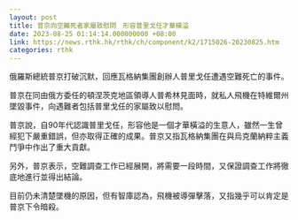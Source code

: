 ```yaml
---
layout: post
title: 普京向空難死者家屬致慰問　形容普里戈任才華橫溢
date: 2023-08-25 01:14:14.000000000 +08:00
link: https://news.rthk.hk/rthk/ch/component/k2/1715026-20230825.htm
categories: rthk
---
```


俄羅斯總統普京打破沉默，回應瓦格納集團創辦人普里戈任遭遇空難死亡的事件。

普京在同由俄方委任的頓涅茨克地區領導人普希林見面時，就私人飛機在特維爾州墜毀事件，向遇難者包括普里戈任的家屬致以慰問。

普京說，自90年代認識普里戈任，形容他是一個才華橫溢的生意人，雖然一生曾經犯下嚴重錯誤，但亦取得正確的成果。普京又指瓦格納集團在與烏克蘭納粹主義鬥爭中作出了重大貢獻。

另外，普京表示，空難調查工作已經展開，將需要一段時間，又保證調查工作將徹底地進行並得出結論。

目前仍未清楚墜機的原因，但有智庫認為，飛機被導彈擊落，又指幾乎可以肯定是普京下令暗殺。
